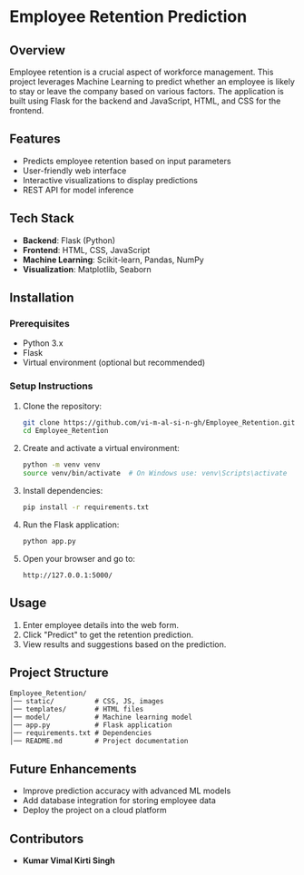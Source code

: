 # Employee Retention Prediction

## Overview
Employee retention is a crucial aspect of workforce management. This project leverages Machine Learning to predict whether an employee is likely to stay or leave the company based on various factors. The application is built using Flask for the backend and JavaScript, HTML, and CSS for the frontend.

## Features
- Predicts employee retention based on input parameters
- User-friendly web interface
- Interactive visualizations to display predictions
- REST API for model inference

## Tech Stack
- **Backend**: Flask (Python)
- **Frontend**: HTML, CSS, JavaScript
- **Machine Learning**: Scikit-learn, Pandas, NumPy
- **Visualization**: Matplotlib, Seaborn

## Installation
### Prerequisites
- Python 3.x
- Flask
- Virtual environment (optional but recommended)

### Setup Instructions
1. Clone the repository:
   ```sh
   git clone https://github.com/vi-m-al-si-n-gh/Employee_Retention.git
   cd Employee_Retention
   ```
2. Create and activate a virtual environment:
   ```sh
   python -m venv venv
   source venv/bin/activate  # On Windows use: venv\Scripts\activate
   ```
3. Install dependencies:
   ```sh
   pip install -r requirements.txt
   ```
4. Run the Flask application:
   ```sh
   python app.py
   ```
5. Open your browser and go to:
   ```
   http://127.0.0.1:5000/
   ```

## Usage
1. Enter employee details into the web form.
2. Click "Predict" to get the retention prediction.
3. View results and suggestions based on the prediction.

## Project Structure
```
Employee_Retention/
│── static/          # CSS, JS, images
│── templates/       # HTML files
│── model/           # Machine learning model
│── app.py           # Flask application
│── requirements.txt # Dependencies
│── README.md        # Project documentation
```

## Future Enhancements
- Improve prediction accuracy with advanced ML models
- Add database integration for storing employee data
- Deploy the project on a cloud platform

## Contributors
- **Kumar Vimal Kirti Singh**
